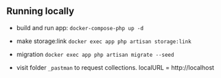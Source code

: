 ## Running locally

- build and run app:
    `docker-compose-php up -d`
- make storage:link
    `docker exec app php artisan storage:link`
- migration 
    `docker exec app php artisan migrate --seed`

- visit folder `_pastman` to request collections. localURL = http://localhost